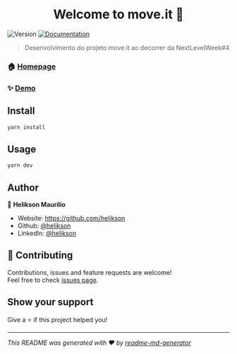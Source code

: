 <h1 align="center">Welcome to move.it 👋</h1>
<p>
  <img alt="Version" src="https://img.shields.io/badge/version-0.1.0-blue.svg?cacheSeconds=2592000" />
  <a href="https://github.com/helikson/NLW4" target="_blank">
    <img alt="Documentation" src="https://img.shields.io/badge/documentation-yes-brightgreen.svg" />
  </a>
</p>

> Desenvolvimento do projeto move.it ao decorrer da NextLevelWeek#4

### 🏠 [Homepage](https://github.com/helikson/NLW4)

### ✨ [Demo](https://github.com/helikson/NLW4)

## Install

```sh
yarn install
```

## Usage

```sh
yarn dev
```

## Author

👤 **Helikson Maurilio**

* Website: https://github.com/helikson
* Github: [@helikson](https://github.com/helikson)
* LinkedIn: [@helikson](https://linkedin.com/in/helikson)

## 🤝 Contributing

Contributions, issues and feature requests are welcome!<br />Feel free to check [issues page](https://github.com/helikson/NLW4/issues). 

## Show your support

Give a ⭐️ if this project helped you!

***
_This README was generated with ❤️ by [readme-md-generator](https://github.com/kefranabg/readme-md-generator)_
